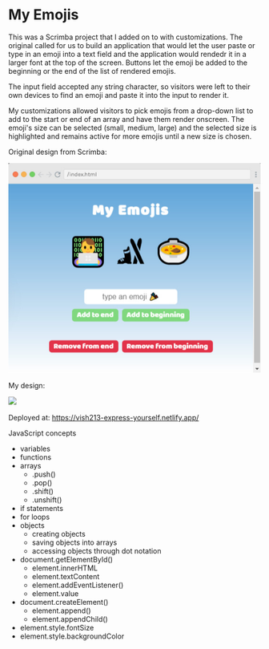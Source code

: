 # My Emojis

This was a Scrimba project that I added on to with customizations. The original called for us to build an application that would let the user paste or type in an emoji into a text field and the application would rendedr it in a larger font at the top of the screen. Buttons let the emoji be added to the beginning or the end of the list of rendered emojis.

The input field accepted any string character, so visitors were left to their own devices to find an emoji and paste it into the input to render it.

My customizations allowed visitors to pick emojis from a drop-down list to add to the start or end of an array and have them render onscreen. The emoji's size can be selected (small, medium, large) and the selected size is highlighted and remains active for more emojis until a new size is chosen.

Original design from Scrimba:

![](https://github.com/vishalicious213/my-emojis/blob/main/scrimba-version.jpg)

My design:

![](https://vish213-portfolio-v3.netlify.app/static/media/my-emojis.dc5dfe8b.jpg)

Deployed at: https://vish213-express-yourself.netlify.app/

JavaScript concepts

- variables
- functions
- arrays
    - .push()
    - .pop()
    - .shift()
    - .unshift()
- if statements
- for loops
- objects
    - creating objects
    - saving objects into arrays
    - accessing objects through dot notation
- document.getElementById()
    - element.innerHTML
    - element.textContent
    - element.addEventListener()
    - element.value
- document.createElement()
    - element.append()
    - element.appendChild()
- element.style.fontSize
- element.style.backgroundColor